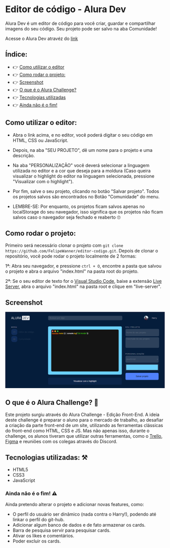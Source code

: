 # Editor de código - Alura Dev

Alura Dev é um editor de código para você criar, guardar e compartilhar imagens do seu código.
Seu projeto pode ser salvo na aba Comunidade!

Acesse o Alura Dev atravéz do [link](https://felipewanner.github.io/editor-codigo/)

## Índice: 

* 👉 [Como utilizar o editor](#Como-utilizar-o-editor:)
* 👉 [Como rodar o projeto:](#Como-rodar-o-projeto:)
* 👉 [Screenshot](#Screenshot)
* 👉 [O que é o Alura Challenge?](#O-que-é-o-Alura-Challenge?)
* 👉 [Tecnologias utilizadas](#Tecnologias-utilizadas:)
* 👉 [Ainda não é o fim!](#Ainda-não-é-o-fim!)

## Como utilizar o editor:

* Abra o link acima, e no editor, você poderá digitar o seu código em HTML, CSS ou JavaScript.

* Depois, na aba "SEU PROJETO", dê um nome para o projeto e uma descrição.

* Na aba "PERSONALIZAÇÃO" você deverá selecionar a linguagem utilizada no editor e a cor que deseja para a moldura
(Caso queira visualizar o highlight do editor na linguagem selecionada, pressione "Visualizar com o highlight").

* Por fim, salve o seu projeto, clicando no botão "Salvar projeto". Todos os projetos salvos são encontrados no Botão "Comunidade" do menu.

* LEMBRE-SE: Por enquanto, os projetos ficam salvos apenas no localStorage do seu navegador, isso significa que os projetos não ficam salvos caso o navegador seja fechado e reaberto 🙄

## Como rodar o projeto:

Primeiro será necessário clonar o projeto com `git clone https://github.com/FelipeWanner/editor-codigo.git`.
Depois de clonar o repositório, você pode rodar o projeto localmente de 2 formas: 

  1ª: Abra seu navegador, e pressione `ctrl + O`, encontre a pasta que salvou o projeto e abra o arquivo "index.html" na pasta root do projeto.

  2ª: Se o seu editor de texto for o [Visual Studio Code](https://code.visualstudio.com/), baixe a extensão [Live Server](https://marketplace.visualstudio.com/items?itemName=ritwickdey.LiveServer), abra o arquivo "index.html" na pasta root e clique em "live-server".

## Screenshot

![Captura da tela inicial do site](./img/captura.PNG)

## O que é o Alura Challenge? 🤔

Este projeto surgiu através do Alura Challenge - Edição Front-End.
A ideia deste challenge é preparar o aluno para o mercado de trabalho, ao desafiar a criação da parte front-end de um site, utilizando as ferramentas clássicas do front-end como HTML, CSS e JS.
Mas não apenas isso, durante o challenge, os alunos tiveram que utilizar outras ferramentas, como o [Trello](https://trello.com/b/19ouy4RA/desafio-front-end-semana-1), [Figma](https://www.figma.com/file/Ve4hpTfmMa7yAFneoGtGKD/Alura-Challenge---Edi%C3%A7%C3%A3o-Front-end?node-id=207%3A729&viewport=86%2C-1148%2C0.3736729025840759) e reuniões com os colegas através do Discord.

## Tecnologias utilizadas: ⚒️

* HTML5
* CSS3
* JavaScript

### Ainda não é o fim! ⚠️

Ainda pretendo alterar o projeto e adicionar novas features, como: 

* O perfil do usuário ser dinâmico (nada contra o Harry!), podendo até linkar o perfil do git-hub.
* Adicionar algum banco de dados e de fato armazenar os cards.
* Barra de pesquisa servir para pesquisar cards.
* Ativar os likes e comentários.
* Poder excluir os cards.